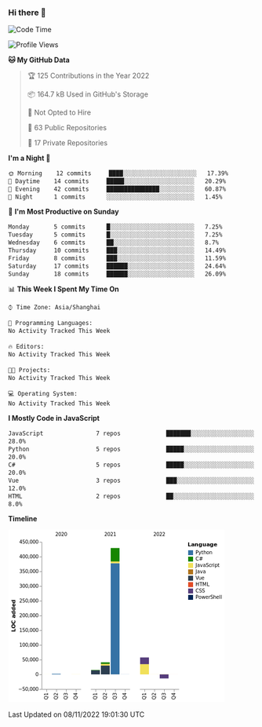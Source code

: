 ### Hi there 👋
<!--START_SECTION:waka-->
![Code Time](http://img.shields.io/badge/Code%20Time-234%20hrs%2036%20mins-blue)

![Profile Views](http://img.shields.io/badge/Profile%20Views-0-blue)

**🐱 My GitHub Data** 

> 🏆 125 Contributions in the Year 2022
 > 
> 📦 164.7 kB Used in GitHub's Storage 
 > 
> 🚫 Not Opted to Hire
 > 
> 📜 63 Public Repositories 
 > 
> 🔑 17 Private Repositories  
 > 
**I'm a Night 🦉** 

```text
🌞 Morning    12 commits     ████░░░░░░░░░░░░░░░░░░░░░   17.39% 
🌆 Daytime    14 commits     █████░░░░░░░░░░░░░░░░░░░░   20.29% 
🌃 Evening    42 commits     ███████████████░░░░░░░░░░   60.87% 
🌙 Night      1 commits      ░░░░░░░░░░░░░░░░░░░░░░░░░   1.45%

```
📅 **I'm Most Productive on Sunday** 

```text
Monday       5 commits      █░░░░░░░░░░░░░░░░░░░░░░░░   7.25% 
Tuesday      5 commits      █░░░░░░░░░░░░░░░░░░░░░░░░   7.25% 
Wednesday    6 commits      ██░░░░░░░░░░░░░░░░░░░░░░░   8.7% 
Thursday     10 commits     ███░░░░░░░░░░░░░░░░░░░░░░   14.49% 
Friday       8 commits      ███░░░░░░░░░░░░░░░░░░░░░░   11.59% 
Saturday     17 commits     ██████░░░░░░░░░░░░░░░░░░░   24.64% 
Sunday       18 commits     ██████░░░░░░░░░░░░░░░░░░░   26.09%

```


📊 **This Week I Spent My Time On** 

```text
⌚︎ Time Zone: Asia/Shanghai

💬 Programming Languages: 
No Activity Tracked This Week

🔥 Editors: 
No Activity Tracked This Week

🐱‍💻 Projects: 
No Activity Tracked This Week

💻 Operating System: 
No Activity Tracked This Week

```

**I Mostly Code in JavaScript** 

```text
JavaScript               7 repos             ███████░░░░░░░░░░░░░░░░░░   28.0% 
Python                   5 repos             █████░░░░░░░░░░░░░░░░░░░░   20.0% 
C#                       5 repos             █████░░░░░░░░░░░░░░░░░░░░   20.0% 
Vue                      3 repos             ███░░░░░░░░░░░░░░░░░░░░░░   12.0% 
HTML                     2 repos             ██░░░░░░░░░░░░░░░░░░░░░░░   8.0%

```


**Timeline**

![Chart not found](https://raw.githubusercontent.com/cesaryuan/cesaryuan/main/charts/bar_graph.png) 


 Last Updated on 08/11/2022 19:01:30 UTC
<!--END_SECTION:waka-->

<!--
**cesaryuan/Cesaryuan** is a ✨ _special_ ✨ repository because its `README.md` (this file) appears on your GitHub profile.

Here are some ideas to get you started:

- 🔭 I’m currently working on ...
- 🌱 I’m currently learning ...
- 👯 I’m looking to collaborate on ...
- 🤔 I’m looking for help with ...
- 💬 Ask me about ...
- 📫 How to reach me: ...
- 😄 Pronouns: ...
- ⚡ Fun fact: ...
-->
